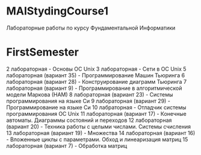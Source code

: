 # MAIStydingCourse1
Лабораторные работы по курсу Фундаментальной Информатики
# FirstSemester
2 лабораторная - Основы ОС Unix
3 лабораторная - Сети в ОС Unix
5 лабораторная (вариант 35) - Программирование Машин Тьюринга
6 лабораторная (вариант 28) - Конструирование диаграмм Тьюринга
7 лабораторная (вариант 9) - Программирование в алгоритмической модели Маркова (НАМ)
8 лабораторная (вариант 23) - Системы программирования на языке Си
9 лабораторная (вариант 29) - Программирование на языке Си
10 лабраторная - Отладчик системы программирования ОС Unix
11 лабораторная (вариант 17) - Конечные автоматы. Диаграммы состояний и переходов
12 лабораторная (вариант 20) - Техника работы с целыми числами. Системы счисления
13 лабораторная (вариант 19) - Множества
14 лабораторная (вариант 16) - Вложенные циклы с параметрами. Обход и линеаризация матриц
15 лабораторная (вариант 7) - Обработка матриц
